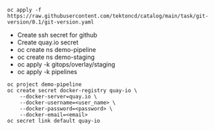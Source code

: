 

```
oc apply -f https://raw.githubusercontent.com/tektoncd/catalog/main/task/git-version/0.1/git-version.yaml
```

* Create ssh secret for github
* Create quay.io secret
* oc create ns demo-pipeline
* oc create ns demo-staging
* oc apply -k gitops/overlay/staging
* oc apply -k pipelines


```
oc project demo-pipeline
oc create secret docker-registry quay-io \
    --docker-server=quay.io \
    --docker-username=<user_name> \
    --docker-password=<password> \
    --docker-email=<email>
oc secret link default quay-io
```